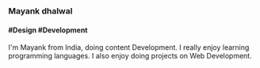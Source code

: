 ### Mayank dhalwal
#### #Design #Development
I'm Mayank from India, doing content Development. I really enjoy learning programming languages. I also enjoy doing projects on Web Development.
